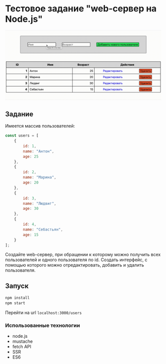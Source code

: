 # Тестовое задание "web-сервер на Node.js"

![GUI Screenshot](./files/gui-demo.gif)

## Задание

Имеется массив пользователей:

```JavaScript
const users = [
    {
        id: 1,
        name: "Антон",
        age: 25
    },
    {
        id: 2,
        name: "Марина",
        age: 20
    },
    {
        id: 3,
        name: "Людвиг",
        age: 30
    },
    {
        id: 4,
        name: "Себастьян",
        age: 15
    }
];
```

Создайте web-сервер, при обращении к которому можно получить всех пользователей и одного пользователя по id.
Создать интерфейс, с помощью которого можно отредактировать, добавить и удалить пользователя.

## Запуск

```bash
npm install
npm start
```

Перейти на url `localhost:3000/users`

### Использованные технологии

* node.js
* mustache
* fetch API
* SSR
* ES6
